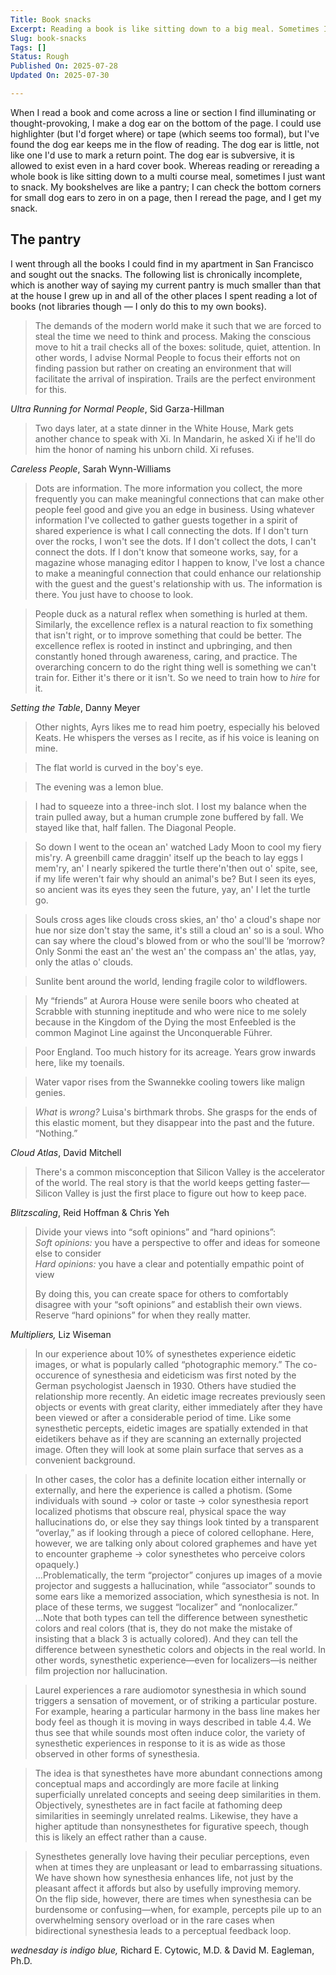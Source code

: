 ```yaml
---
Title: Book snacks
Excerpt: Reading a book is like sitting down to a big meal. Sometimes I just want to snack
Slug: book-snacks
Tags: []
Status: Rough
Published On: 2025-07-28
Updated On: 2025-07-30

---
```


When I read a book and come across a line or section I find illuminating or thought-provoking, I make a dog ear on the bottom of the page. I could use highlighter (but I'd forget where) or tape (which seems too formal), but I've found the dog ear keeps me in the flow of reading. The dog ear is little, not like one I'd use to mark a return point. The dog ear is subversive, it is allowed to exist even in a hard cover book. Whereas reading or rereading a whole book is like sitting down to a multi course meal, sometimes I just want to snack. My bookshelves are like a pantry; I can check the bottom corners for small dog ears to zero in on a page, then I reread the page, and I get my snack.


## The pantry


I went through all the books I could find in my apartment in San Francisco and sought out the snacks. The following list is chronically incomplete, which is another way of saying my current pantry is much smaller than that at the house I grew up in and all of the other places I spent reading a lot of books (not libraries though — I only do this to my own books).


> The demands of the modern world make it such that we are forced to steal the time we need to think and process. Making the conscious move to hit a trail checks all of the boxes: solitude, quiet, attention. In other words, I advise Normal People to focus their efforts not on finding passion but rather on creating an environment that will facilitate the arrival of inspiration. Trails are the perfect environment for this.


_Ultra Running for Normal People_, Sid Garza-Hillman


> Two days later, at a state dinner in the White House, Mark gets another chance to speak with Xi. In Mandarin, he asked Xi if he'll do him the honor of naming his unborn child. Xi refuses.


_Careless People_, Sarah Wynn-Williams


> Dots are information. The more information you collect, the more frequently you can make meaningful connections that can make other people feel good and give you an edge in business. Using whatever information I've collected to gather guests together in a spirit of shared experience is what I call connecting the dots. If I don't turn over the rocks, I won't see the dots. If I don't collect the dots, I can't connect the dots. If I don't know that someone works, say, for a magazine whose managing editor I happen to know, I've lost a chance to make a meaningful connection that could enhance our relationship with the guest and the guest's relationship with us. The information is there. You just have to choose to look.


> People duck as a natural reflex when something is hurled at them. Similarly, the excellence reflex is a natural reaction to fix something that isn't right, or to improve something that could be better. The excellence reflex is rooted in instinct and upbringing, and then constantly honed through awareness, caring, and practice. The overarching concern to do the right thing well is something we can't train for. Either it's there or it isn't. So we need to train how to _hire_ for it.


_Setting the Table_, Danny Meyer


> Other nights, Ayrs likes me to read him poetry, especially his beloved Keats. He whispers the verses as I recite, as if his voice is leaning on mine.


> The flat world is curved in the boy's eye.


> The evening was a lemon blue.


> I had to squeeze into a three-inch slot. I lost my balance when the train pulled away, but a human crumple zone buffered by fall. We stayed like that, half fallen. The Diagonal People.


> So down I went to the ocean an' watched Lady Moon to cool my fiery mis'ry. A greenbill came draggin' itself up the beach to lay eggs I mem'ry, an' I nearly spikered the turtle there'n'then out o' spite, see, if my life weren't fair why should an animal's be? But I seen its eyes, so ancient was its eyes they seen the future, yay, an' I let the turtle go.


> Souls cross ages like clouds cross skies, an' tho' a cloud's shape nor hue nor size don't stay the same, it's still a cloud an' so is a soul. Who can say where the cloud's blowed from or who the soul'll be ‘morrow? Only Sonmi the east an' the west an' the compass an' the atlas, yay, only the atlas o' clouds.


> Sunlite bent around the world, lending fragile color to wildflowers.


> My “friends” at Aurora House were senile boors who cheated at Scrabble with stunning ineptitude and who were nice to me solely because in the Kingdom of the Dying the most Enfeebled is the common Maginot Line against the Unconquerable Führer.


> Poor England. Too much history for its acreage. Years grow inwards here, like my toenails.


> Water vapor rises from the Swannekke cooling towers like malign genies.


> _What_ is _wrong?_ Luisa's birthmark throbs. She grasps for the ends of this elastic moment, but they disappear into the past and the future. “Nothing.”


_Cloud Atlas_, David Mitchell


> There's a common misconception that Silicon Valley is the accelerator of the world. The real story is that the world keeps getting faster—Silicon Valley is just the first place to figure out how to keep pace.


_Blitzscaling_, Reid Hoffman & Chris Yeh


> Divide your views into “soft opinions” and “hard opinions”:  
> _Soft opinions:_ you have a perspective to offer and ideas for someone else to consider  
> _Hard opinions:_ you have a clear and potentially empathic point of view  
>   
> By doing this, you can create space for others to comfortably disagree with your “soft opinions” and establish their own views. Reserve “hard opinions” for when they really matter.


_Multipliers,_ Liz Wiseman


> In our experience about 10% of synesthetes experience eidetic images, or what is popularly called “photographic memory.” The co-occurence of synesthesia and eideticism was first noted by the German psychologist Jaensch in 1930. Others have studied the relationship more recently. An eidetic image recreates previously seen objects or events with great clarity, either immediately after they have been viewed or after a considerable period of time. Like some synesthetic percepts, eidetic images are spatially extended in that eidetikers behave as if they are scanning an externally projected image. Often they will look at some plain surface that serves as a convenient background.


> In other cases, the color has a definite location either internally or externally, and here the experience is called a photism. (Some individuals with sound → color or taste → color synesthesia report localized photisms that obscure real, physical space the way hallucinations do, or else they say things look tinted by a transparent “overlay,” as if looking through a piece of colored cellophane. Here, however, we are talking only about colored graphemes and have yet to encounter grapheme → color synesthetes who perceive colors opaquely.)  
> …Problematically, the term “projector” conjures up images of a movie projector and suggests a hallucination, while “associator” sounds to some ears like a memorized association, which synesthesia is not. In place of these terms, we suggest “localizer” and “nonlocalizer.”  
> …Note that both types can tell the difference between synesthetic colors and real colors (that is, they do not make the mistake of insisting that a black 3 is actually colored). And they can tell the difference between synesthetic colors and objects in the real world. In other words, synesthetic experience—even for localizers—is neither film projection nor hallucination.


> Laurel experiences a rare audiomotor synesthesia in which sound triggers a sensation of movement, or of striking a particular posture. For example, hearing a particular harmony in the bass line makes her body feel as though it is moving in ways described in table 4.4. We thus see that while sounds most often induce color, the variety of synesthetic experiences in response to it is as wide as those observed in other forms of synesthesia.


> The idea is that synesthetes have more abundant connections among conceptual maps and accordingly are more facile at linking superficially unrelated concepts and seeing deep similarities in them. Objectively, synesthetes are in fact facile at fathoming deep similarities in seemingly unrelated realms. Likewise, they have a higher aptitude than nonsynesthetes for figurative speech, though this is likely an effect rather than a cause.


> Synesthetes generally love having their peculiar perceptions, even when at times they are unpleasant or lead to embarrassing situations. We have shown how synesthesia enhances life, not just by the pleasant affect it affords but also by usefully improving memory.  
> On the flip side, however, there are times when synesthesia can be burdensome or confusing—when, for example, percepts pile up to an overwhelming sensory overload or in the rare cases when bidirectional synesthesia leads to a perceptual feedback loop. 


_wednesday is indigo blue,_ Richard E. Cytowic, M.D. & David M. Eagleman, Ph.D.

